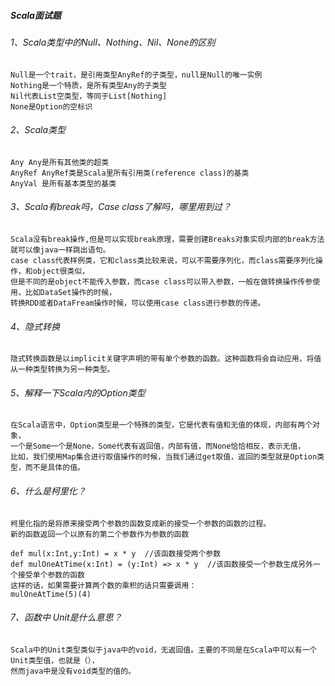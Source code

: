 
##### Scala面试题
###### 1、Scala类型中的Null、Nothing、Nil、None的区别
    Null是一个trait，是引用类型AnyRef的子类型，null是Null的唯一实例
    Nothing是一个特质，是所有类型Any的子类型
    Nil代表List空类型，等同于List[Nothing]
    None是Option的空标识

###### 2、Scala类型
    Any Any是所有其他类的超类
    AnyRef AnyRef类是Scala里所有引用类(reference class)的基类
    AnyVal 是所有基本类型的基类

###### 3、Scala有break吗，Case class了解吗，哪里用到过？
    Scala没有break操作,但是可以实现break原理，需要创建Breaks对象实现内部的break方法就可以像java一样跳出语句。
    case class代表样例类，它和class类比较来说，可以不需要序列化，而class需要序列化操作，和object很类似，
    但是不同的是object不能传入参数，而case class可以带入参数，一般在做转换操作传参使用，比如DataSet操作的时候，
    转换RDD或者DataFream操作时候，可以使用case class进行参数的传递。

###### 4、隐式转换
    隐式转换函数是以implicit关键字声明的带有单个参数的函数。这种函数将会自动应用，将值从一种类型转换为另一种类型。

###### 5、解释一下Scala内的Option类型
    在Scala语言中，Option类型是一个特殊的类型，它是代表有值和无值的体现，内部有两个对象，
    一个是Some一个是None，Some代表有返回值，内部有值，而None恰恰相反，表示无值，
    比如，我们使用Map集合进行取值操作的时候，当我们通过get取值，返回的类型就是Option类型，而不是具体的值。

###### 6、什么是柯里化？
    柯里化指的是将原来接受两个参数的函数变成新的接受一个参数的函数的过程。
    新的函数返回一个以原有的第二个参数作为参数的函数　
    
    def mul(x:Int,y:Int) = x * y  //该函数接受两个参数
    def mulOneAtTime(x:Int) = (y:Int) => x * y  //该函数接受一个参数生成另外一个接受单个参数的函数
    这样的话，如果需要计算两个数的乘积的话只需要调用：
    mulOneAtTime(5)(4)

###### 7、函数中 Unit是什么意思？
    Scala中的Unit类型类似于java中的void，无返回值。主要的不同是在Scala中可以有一个Unit类型值，也就是（），
    然而java中是没有void类型的值的。

